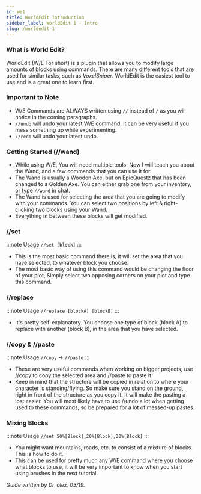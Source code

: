 ```yaml
---
id: we1
title: WorldEdit Introduction
sidebar_label: WorldEdit 1 - Intro
slug: /worldedit-1
---
```


### What is World Edit?

WorldEdit (W/E For short) is a plugin that allows you to modify large amounts of blocks using commands. There are many different tools that are used for similar tasks, such as _VoxelSniper_. WorldEdit is the easiest tool to use and is a great one to learn first.

### Important to Note

* W/E Commands are ALWAYS written using `//` instead of `/` as you will notice in the coming paragraphs. 
* `//undo` will undo your latest W/E command, it can be very useful if you mess something up while experimenting.
* `//redo` will undo your latest undo.

### Getting Started (//wand)

* While using W/E, You will need multiple tools. Now I will teach you about the Wand, and a few commands that you can use it for.
* The Wand is usually a Wooden Axe, but on EpicQuestz that has been changed to a Golden Axe. You can either grab one from your inventory, or type `//wand` in chat.
* The Wand is used for selecting the area that you are going to modify with your commands. You can select two positions by left & right-clicking two blocks using your Wand.
* Everything in between these blocks will get modified.

### //set

:::note Usage
`//set [block]`
:::

* This is the most basic command there is, it will set the area that you have selected, to whatever block you choose.
* The most basic way of using this command would be changing the floor of your plot, Simply select two opposing corners on your plot and type this command.

### //replace

:::note Usage
`//replace [blockA] [blockB]`
:::

* It's pretty self-explanatory. You choose one type of block (block A) to replace with another (block B), in the area that you have selected.

### //copy & //paste

:::note Usage
`//copy` -> `//paste`
:::

* These are very useful commands when working on bigger projects, use //copy to copy the selected area and //paste to paste it.
* Keep in mind that the structure will be copied in relation to where your character is standing/flying. So make sure you stand on the ground, right in front of the structure as you copy it. It will make the pasting a lost easier. You will most likely have to use //undo a lot when getting used to these commands, so be prepared for a lot of messed-up pastes.


### Mixing Blocks

:::note Usage
`//set 50%[Block],20%[Block],30%[Block]`
:::

* You might want mountains, roads, etc. to consist of a mixture of blocks. This is how to do it.
* This can be used for pretty much any W/E command where you choose what blocks to use, it will be very important to know when you start using brushes in the next tutorial.

*Guide written by Dr_olex, 03/19.*